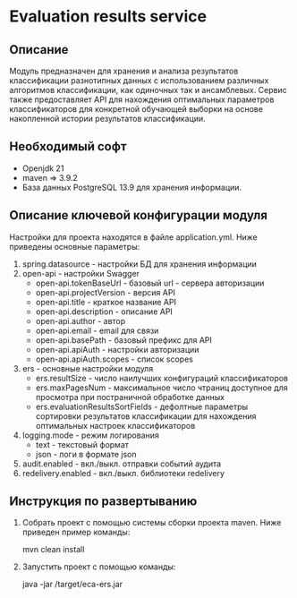Evaluation results service
========================================

Описание
----------------------------------------
   Модуль предназначен для хранения и анализа результатов классификации разнотипных данных с использованием 
различных алгоритмов классификации, как одиночных так и ансамблевых. Сервис также предоставляет API для 
нахождения оптимальных параметров классификаторов для конкретной обучающей выборки на основе накопленной 
истории результатов классификации.


Необходимый софт
----------------------------------------
* Openjdk 21
* maven => 3.9.2
* База данных PostgreSQL 13.9 для хранения информации.

Описание ключевой конфигурации модуля
----------------------------------------
Настройки для проекта находятся в файле application.yml. Ниже приведены основные параметры:
1) spring.datasource - настройки БД для хранения информации
2) open-api - настройки Swagger
   * open-api.tokenBaseUrl - базовый url - сервера авторизации
   * open-api.projectVersion - версия API
   * open-api.title - краткое название API
   * open-api.description - описание API
   * open-api.author - автор
   * open-api.email - email для связи
   * open-api.basePath - базовый префикс для API
   * open-api.apiAuth - настройки авторизации
   * open-api.apiAuth.scopes - список scopes
3) ers - основные настройки модуля
    * ers.resultSize - число наилучших конфигураций классификаторов
    * ers.maxPagesNum - максимальное число чтраниц доступное для просмотра при постраничной обработке данных
    * ers.evaluationResultsSortFields - дефолтные параметры сортировки результатов классификации для нахождения оптимальных настроек классификаторов
4) logging.mode - режим логирования
   * text - текстовый формат
   * json - логи в формате json
5) audit.enabled - вкл./выкл. отправки событий аудита
6) redelivery.enabled - вкл./выкл. библиотеки redelivery

Инструкция по развертыванию
----------------------------------------
   
1. Собрать проект с помощью системы сборки проекта maven. Ниже приведен пример команды:

   mvn clean install
   
2. Запустить проект с помощью команды:

    java -jar /target/eca-ers.jar
